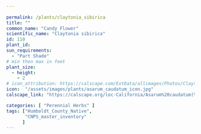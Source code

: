 ```yaml
---
 
permalink: /plants/claytonia_sibirica
title: ""
common_name: "Candy Flower"
scientific_name: "Claytonia sibirica"
id: 110 
plant_id: 
sun_requirements:
  - "Part Shade"
# min then max in feet
plant_size:
  - height: 
    - 2
# icon_attribution: https://calscape.com/ExtData/allimages/Photos/Claytonia_sibirica_image56.jpg 
icon:  "/assets/images/plants/asarum_caudatum_icon.jpg"
calscape_link: "https://calscape.org/loc-California/Asarum%20caudatum(%20)"

categories: [ "Perennial Herbs" ]
tags: ["Humboldt_County_Native",
       "CNPS_master_inventory"
      ]
---
```


